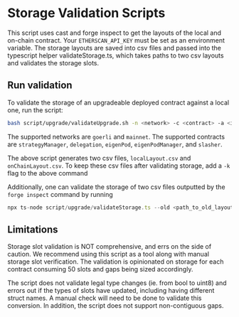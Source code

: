 # Storage Validation Scripts
This script uses cast and forge inspect to get the layouts of the local and on-chain contract. Your `ETHERSCAN_API_KEY` must be set as an environment variable. The storage layouts are saved into csv files and passed into the typescript helper validateStorage.ts, which takes paths to two csv layouts and validates the storage slots.

## Run validation
To validate the storage of an upgradeable deployed contract against a local one, run the script:
```bash
bash script/upgrade/validateUpgrade.sh -n <network> -c <contract> -a <implementation address>
```

The supported networks are `goerli` and `mainnet`. The supported contracts are `strategyManager`, `delegation`, `eigenPod`, `eigenPodManager`, and `slasher`.

The above script generates two csv files, `localLayout.csv` and `onChainLayout.csv`. To keep these csv files after validating storage, add a `-k` flag to the above command

Additionally, one can validate the storage of two csv files outputted by the `forge inspect` command by running 

```js
npx ts-node script/upgrade/validateStorage.ts --old <path_to_old_layout_csv> --new <path_to_new_layout_csv> --keep
```

## Limitations
Storage slot validation is NOT comprehensive, and errs on the side of caution. We recommend using this script as a tool along with manual storage slot verification. The validation is opinionated on storage for each contract consuming 50 slots and gaps being sized accordingly.

The script does not validate legal type changes (ie. from bool to uint8) and errors out if the types of slots have updated, including having different struct names. A manual check will need to be done to validate this conversion. In addition, the script does not support non-contiguous gaps.